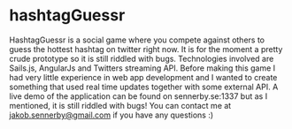 # hashtagGuessr

 HashtagGuessr is a social game where you compete against others to guess the hottest hashtag on twitter right now.
 It is for the moment a pretty crude prototype so it is still riddled with bugs.
 Technologies involved are Sails.js, AngularJs and Twitters streaming API.
 Before making this game I had very little experience in web app development and I wanted to create something that used real time updates together with some external API.
 A live demo of the application can be found on sennerby.se:1337 but as I mentioned, it is still riddled with bugs!
 You can contact me at jakob.sennerby@gmail.com if you have any questions :)
